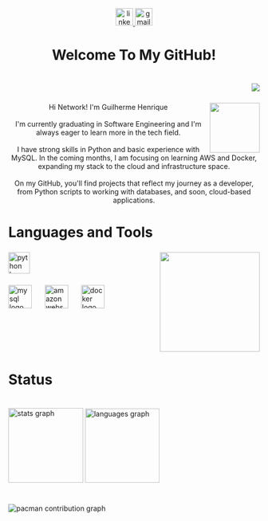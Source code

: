 <div align="center">
  <a href="https://br.linkedin.com/in/guilherme-henrique-401a6b2b1" target="_blank">
    <img src="https://img.shields.io/static/v1?message=LinkedIn&logo=linkedin&label=&color=0077B5&logoColor=white&labelColor=&style=for-the-badge" height="35" alt="linkedin logo"  />
  </a>
  <a href="mailto:guigasromantico@gmail.com" target="_blank">
    <img src="https://img.shields.io/static/v1?message=Gmail&logo=gmail&label=&color=D14836&logoColor=white&labelColor=&style=for-the-badge" height="35" alt="gmail logo"  />
  </a>
</div>

###

<h1 align="center">Welcome To My GitHub!</h1>

###

<br clear="both">

<div align="right">
  <img src="https://visitor-badge.laobi.icu/badge?page_id=guigasRomantico.guigasRomantico&left_color=darkslategray&right_color=blue"  />
</div>

###

<img align="right" height="100" src="https://img1.picmix.com/output/stamp/thumb/5/1/6/5/2355615_66e30.gif"  />

###

<p align="center">Hi Network! I'm Guilherme Henrique<br><br>I'm currently graduating in Software Engineering and I'm always eager to learn more in the tech field.<br><br> I have strong skills in Python and basic experience with MySQL. In the coming months, I am focusing on learning AWS and Docker, expanding my stack to the cloud and infrastructure space.<br><br> On my GitHub, you'll find projects that reflect my journey as a developer, from Python scripts to working with databases, and soon, cloud-based applications.</p>

###

<h1 align="left">Languages ​​and Tools</h1>

###

<img align="right" height="200" src="https://images-wixmp-ed30a86b8c4ca887773594c2.wixmp.com/f/06bc60cf-6baa-4c21-8a37-4331fdc2c597/dgnydj7-aea03a9d-f275-44a9-9095-9424d65674e8.gif?token=eyJ0eXAiOiJKV1QiLCJhbGciOiJIUzI1NiJ9.eyJzdWIiOiJ1cm46YXBwOjdlMGQxODg5ODIyNjQzNzNhNWYwZDQxNWVhMGQyNmUwIiwiaXNzIjoidXJuOmFwcDo3ZTBkMTg4OTgyMjY0MzczYTVmMGQ0MTVlYTBkMjZlMCIsIm9iaiI6W1t7InBhdGgiOiJcL2ZcLzA2YmM2MGNmLTZiYWEtNGMyMS04YTM3LTQzMzFmZGMyYzU5N1wvZGdueWRqNy1hZWEwM2E5ZC1mMjc1LTQ0YTktOTA5NS05NDI0ZDY1Njc0ZTguZ2lmIn1dXSwiYXVkIjpbInVybjpzZXJ2aWNlOmZpbGUuZG93bmxvYWQiXX0.Vrg_jWToGyD6VrkC9xC20q4OVuzAsm2Yk_cUgEWpfAY"  />

###

<div align="left">
  <img src="https://img.shields.io/badge/Python-3776AB?logo=python&logoColor=white&style=for-the-badge" height="43" alt="python logo"  />
</div>

###

<div align="left">
  <img src="https://img.shields.io/badge/MySQL-4479A1?logo=mysql&logoColor=white&style=for-the-badge" height="47" alt="mysql logo"  />
  <img width="18" />
  <img src="https://img.shields.io/badge/Amazon AWS-232F3E?logo=amazonwebservices&logoColor=FF9900&style=for-the-badge" height="47" alt="amazonwebservices logo"  />
  <img width="18" />
  <img src="https://img.shields.io/badge/Docker-2496ED?logo=docker&logoColor=white&style=for-the-badge" height="47" alt="docker logo"  />
</div>

###

<br clear="both">

<h1 align="left">Status</h1>

###

<br clear="both">

<div align="left">
  <img src="https://github-readme-stats.vercel.app/api?username=guigasRomantico&hide_title=true&hide_rank=false&show_icons=false&include_all_commits=true&count_private=true&disable_animations=false&theme=react&locale=en&hide_border=true" height="150" alt="stats graph"  />
  <img src="https://github-readme-stats.vercel.app/api/top-langs?username=guigasRomantico&locale=en&hide_title=false&layout=compact&card_width=320&langs_count=6&theme=react&hide_border=true&custom_title=Languages%20efficiency" height="149" alt="languages graph"  />
</div>

###

<br clear="both">

<picture>
  <source media="(prefers-color-scheme: dark)" srcset="https://raw.githubusercontent.com/guigasRomantico/guigasRomantico/output/pacman-contribution-graph-dark.svg">
  <source media="(prefers-color-scheme: light)" srcset="https://raw.githubusercontent.com/guigasRomantico/guigasRomantico/output/pacman-contribution-graph.svg">
  <img alt="pacman contribution graph" src="https://raw.githubusercontent.com/guigasRomantico/guigasRomantico/output/pacman-contribution-graph.svg">
</picture>

###

